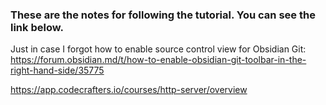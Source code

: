 ### These are the notes for following the tutorial. You can see the link below.

Just in case I forgot how to enable source control view for Obsidian Git: https://forum.obsidian.md/t/how-to-enable-obsidian-git-toolbar-in-the-right-hand-side/35775

https://app.codecrafters.io/courses/http-server/overview

